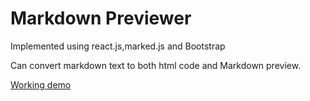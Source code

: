# Markdown Previewer

Implemented using react.js,marked.js and Bootstrap

Can convert markdown text to both html code and Markdown preview.

[Working demo](https://warm-headland-72325.herokuapp.com/)
